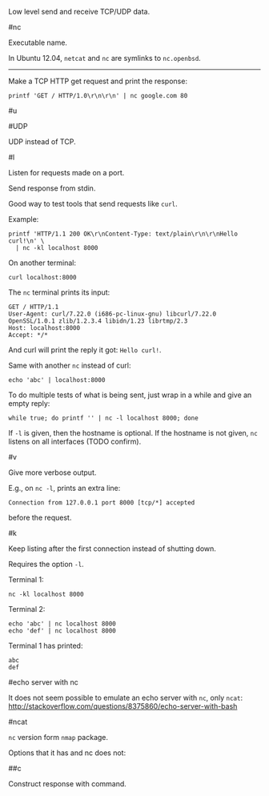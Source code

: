 Low level send and receive TCP/UDP data.

#nc

Executable name.

In Ubuntu 12.04, `netcat` and `nc` are symlinks to `nc.openbsd`.

---

Make a TCP HTTP get request and print the response:

    printf 'GET / HTTP/1.0\r\n\r\n' | nc google.com 80

#u

#UDP

UDP instead of TCP.

#l

Listen for requests made on a port.

Send response from stdin.

Good way to test tools that send requests like `curl`.

Example:

    printf 'HTTP/1.1 200 OK\r\nContent-Type: text/plain\r\n\r\nHello curl!\n' \
      | nc -kl localhost 8000

On another terminal:

    curl localhost:8000

The `nc` terminal prints its input:

    GET / HTTP/1.1
    User-Agent: curl/7.22.0 (i686-pc-linux-gnu) libcurl/7.22.0 OpenSSL/1.0.1 zlib/1.2.3.4 libidn/1.23 librtmp/2.3
    Host: localhost:8000
    Accept: */*

And curl will print the reply it got: `Hello curl!`.

Same with another `nc` instead of curl:

    echo 'abc' | localhost:8000

To do multiple tests of what is being sent, just wrap in a while and give an empty reply:

    while true; do printf '' | nc -l localhost 8000; done

If `-l` is given, then the hostname is optional. If the hostname is not given, `nc` listens on all interfaces (TODO confirm).

#v

Give more verbose output.

E.g., on `nc -l`, prints an extra line:

    Connection from 127.0.0.1 port 8000 [tcp/*] accepted

before the request.

#k

Keep listing after the first connection instead of shutting down.

Requires the option `-l`.

Terminal 1:

    nc -kl localhost 8000

Terminal 2:

    echo 'abc' | nc localhost 8000
    echo 'def' | nc localhost 8000

Terminal 1 has printed:

    abc
    def

#echo server with nc

It does not seem possible to emulate an echo server with `nc`, only `ncat`: <http://stackoverflow.com/questions/8375860/echo-server-with-bash>

#ncat

`nc` version form `nmap` package.

Options that it has and nc does not:

##c

Construct response with command.
